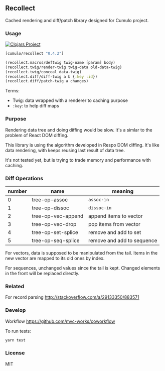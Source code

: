 
Recollect
----

Cached rendering and diff/patch library designed for Cumulo project.

### Usage

[![Clojars Project](https://img.shields.io/clojars/v/cumulo/recollect.svg)](https://clojars.org/cumulo/recollect)

```clojure
[cumulo/recollect "0.4.2"]
```

```clojure
(recollect.macros/deftwig twig-name [param] body)
(recollect.twig/render-twig twig-data old-data-twig)
(recollect.twig/conceal data-twig)
(recollect.diff/diff-twig a b {:key :id})
(recollect.diff/patch-twig a changes)
```

Terms:

* Twig: data wrapped with a renderer to caching purpose
* `:key`: to help diff maps

### Purpose

Rendering data tree and doing diffing would be slow.
It's a simlar to the problem of React DOM diffing.

This library is using the algorithm developed in Respo DOM diffing.
It's like data rendering, with keeps reusing last result of data tree.

It's not tested yet, but is trying to trade memory and performance with caching.

### Diff Operations

number | name | meaning
--- | --- | ---
0 | tree-op-assoc | `assoc-in`
1 | tree-op-dissoc | `dissoc-in`
2 | tree-op-vec-append | append items to vector
3 | tree-op-vec-drop | pop items from vector
4 | tree-op-set-splice | remove and add to set
5 | tree-op-seq-splice | remove and add to sequence

For vectors, data is supposed to be manipulated from the tail.
Items in the new vector are mapped to its old ones by index.

For sequences, unchanged values since the tail is kept.
Changed elements in the front will be replaced directly.

### Related

For record parsing http://stackoverflow.com/a/29133350/883571

### Develop

Workflow https://github.com/mvc-works/coworkflow

To run tests:

```bash
yarn test
```

### License

MIT
